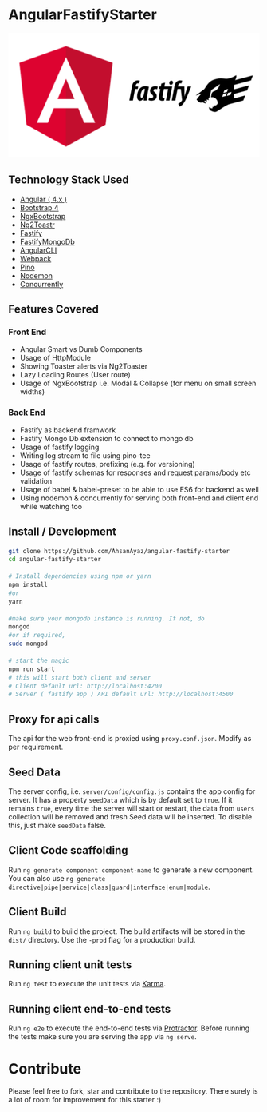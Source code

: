 # AngularFastifyStarter

<center><img width="550" src="src/assets/ng-fastify.png" /></center>

## Technology Stack Used

- [Angular ( 4.x )](angular.io)
- [Bootstrap 4](getbootstrap.com)
- [NgxBootstrap](https://www.npmjs.com/package/ng2-toastr)
- [Ng2Toastr](valor-software.com/ngx-bootstrap/#/)
- [Fastify](https://github.com/fastify/fastify)
- [FastifyMongoDb](https://github.com/fastify/fastify-mongodb)
- [AngularCLI](https://github.com/angular/angular-cli)
- [Webpack](https://github.com/webpack/webpack)
- [Pino](https://github.com/pinojs/pino)
- [Nodemon](https://nodemon.io/)
- [Concurrently](https://www.npmjs.com/package/concurrently)

## Features Covered

### Front End
- Angular Smart vs Dumb Components
- Usage of HttpModule
- Showing Toaster alerts via Ng2Toaster
- Lazy Loading Routes (User route)
- Usage of NgxBootstrap i.e. Modal & Collapse (for menu on small screen widths)

### Back End
- Fastify as backend framwork
- Fastify Mongo Db extension to connect to mongo db
- Usage of fastify logging
- Writing log stream to file using pino-tee
- Usage of fastify routes, prefixing (e.g. for versioning)
- Usage of fastify schemas for responses and request params/body etc validation
- Usage of babel & babel-preset to be able to use ES6 for backend as well
- Using nodemon & concurrently for serving both front-end and client end while watching too

## Install / Development

```bash
git clone https://github.com/AhsanAyaz/angular-fastify-starter
cd angular-fastify-starter

# Install dependencies using npm or yarn
npm install
#or
yarn

#make sure your mongodb instance is running. If not, do
mongod
#or if required,
sudo mongod

# start the magic
npm run start
# this will start both client and server
# Client default url: http://localhost:4200
# Server ( fastify app ) API default url: http://localhost:4500
```

## Proxy for api calls

The api for the web front-end is proxied using `proxy.conf.json`. Modify as per requirement.

## Seed Data

The server config, i.e. `server/config/config.js` contains the app config for server.
It has a property `seedData` which is by default set to `true`. If it remains `true`, every time the server will start or restart, 
the data from `users` collection will be removed and fresh Seed data will be inserted. To disable this, just make `seedData` false.

## Client Code scaffolding

Run `ng generate component component-name` to generate a new component. You can also use `ng generate directive|pipe|service|class|guard|interface|enum|module`.

## Client Build

Run `ng build` to build the project. The build artifacts will be stored in the `dist/` directory. Use the `-prod` flag for a production build.

## Running client unit tests

Run `ng test` to execute the unit tests via [Karma](https://karma-runner.github.io).

## Running client end-to-end tests

Run `ng e2e` to execute the end-to-end tests via [Protractor](http://www.protractortest.org/).
Before running the tests make sure you are serving the app via `ng serve`.

# Contribute

Please feel free to fork, star and contribute to the repository. There surely is a lot of room for improvement for this starter :)